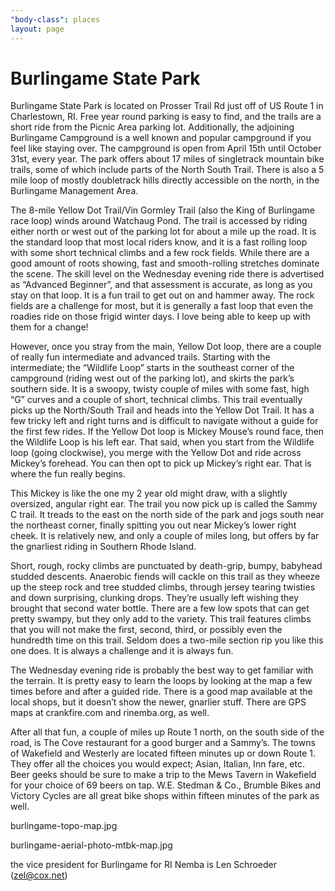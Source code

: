 ```yaml
---
"body-class": places
layout: page
---
```


# Burlingame State Park

Burlingame State Park is located on Prosser Trail Rd just off of US Route 1 in Charlestown, RI. Free year round parking is easy to find, and the trails are a short ride from the Picnic Area parking lot. Additionally, the adjoining Burlingame Campground is a well known and popular campground if you feel like staying over. The campground is open from April 15th until October 31st, every year. The park offers about 17 miles of singletrack mountain bike trails, some of which include parts of the North South Trail. There is also a 5 mile loop of mostly doubletrack hills directly accessible on the north, in the Burlingame Management Area.

The 8-mile Yellow Dot Trail/Vin Gormley Trail (also the King of Burlingame race loop) winds around Watchaug Pond. The trail is accessed by riding either north or west out of the parking lot for about a mile up the road. It is the standard loop that most local riders know, and it is a fast rolling loop with some short technical climbs and a few rock fields. While there are a good amount of roots showing, fast and smooth-rolling stretches dominate the scene. The skill level on the Wednesday evening ride there is advertised as “Advanced Beginner”, and that assessment is accurate, as long as you stay on that loop. It is a fun trail to get out on and hammer away. The rock fields are a challenge for most, but it is generally a fast loop that even the roadies ride on those frigid winter days. I love being able to keep up with them for a change!

However, once you stray from the main, Yellow Dot loop, there are a couple of really fun intermediate and advanced trails. Starting with the intermediate; the “Wildlife Loop” starts in the southeast corner of the campground (riding west out of the parking lot), and skirts the park’s southern side. It is a swoopy, twisty couple of miles with some fast, high “G” curves and a couple of short, technical climbs. This trail eventually picks up the North/South Trail and heads into the Yellow Dot Trail. It has a few tricky left and right turns and is difficult to navigate without a guide for the first few rides. If the Yellow Dot loop is Mickey Mouse’s round face, then the Wildlife Loop is his left ear. That said, when you start from the Wildlife loop (going clockwise), you merge with the Yellow Dot and ride across Mickey’s forehead. You can then opt to pick up Mickey’s right ear. That is where the fun really begins.

This Mickey is like the one my 2 year old might draw, with a slightly oversized, angular right ear. The trail you now pick up is called the Sammy C trail. It treads to the east on the north side of the park and jogs south near the northeast corner, finally spitting you out near Mickey’s lower right cheek. It is relatively new, and only a couple of miles long, but offers by far the gnarliest riding in Southern Rhode Island.

Short, rough, rocky climbs are punctuated by death-grip, bumpy, babyhead studded descents. Anaerobic fiends will cackle on this trail as they wheeze up the steep rock and tree studded climbs, through jersey tearing twisties and down surprising, clunking drops. They’re usually left wishing they brought that second water bottle. There are a few low spots that can get pretty swampy, but they only add to the variety. This trail features climbs that you will not make the first, second, third, or possibly even the hundredth time on this trail. Seldom does a two-mile section rip you like this one does. It is always a challenge and it is always fun.

The Wednesday evening ride is probably the best way to get familiar with the terrain. It is pretty easy to learn the loops by looking at the map a few times before and after a guided ride. There is a good map available at the local shops, but it doesn’t show the newer, gnarlier stuff. There are GPS maps at crankfire.com and rinemba.org, as well.

After all that fun, a couple of miles up Route 1 north, on the south side of the road, is The Cove restaurant for a good burger and a Sammy’s. The towns of Wakefield and Westerly are located fifteen minutes up or down Route 1. They offer all the choices you would expect; Asian, Italian, Inn fare, etc. Beer geeks should be sure to make a trip to the Mews Tavern in Wakefield for your choice of 69 beers on tap. W.E. Stedman & Co., Brumble Bikes and Victory Cycles are all great bike shops within fifteen minutes of the park as well.

burlingame-topo-map.jpg

 burlingame-aerial-photo-mtbk-map.jpg

the vice president for Burlingame for RI Nemba is Len Schroeder (zel@cox.net)
